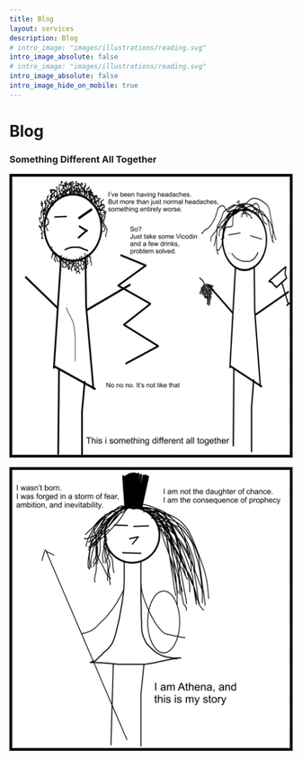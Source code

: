 ```yaml
---
title: Blog
layout: services
description: Blog
# intro_image: "images/illustrations/reading.svg"
intro_image_absolute: false
# intro_image: "images/illustrations/reading.svg"
intro_image_absolute: false
intro_image_hide_on_mobile: true
---
```


# Blog

### Something Different All Together
<span class = 'blog'>
<img class = 'comic' src='/assets/cartoon/028/028-01.jpg'> <br />

<img class = 'comic' src='/assets/cartoon/028/028-02.jpg'> <br />
